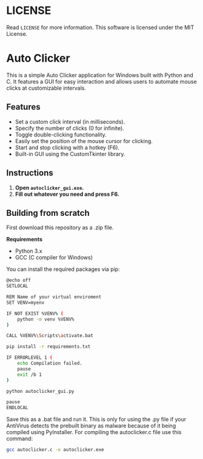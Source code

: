 # LICENSE
Read `LICENSE` for more information. This software is licensed under the MIT License.

# Auto Clicker

This is a simple Auto Clicker application for Windows built with Python and C. It features a GUI for easy interaction and allows users to automate mouse clicks at customizable intervals.

## Features

- Set a custom click interval (in milliseconds).
- Specify the number of clicks (0 for infinite).
- Toggle double-clicking functionality.
- Easily set the position of the mouse cursor for clicking.
- Start and stop clicking with a hotkey (F6).
- Built-in GUI using the CustomTkinter library.

## Instructions
1. **Open `autoclicker_gui.exe`.**
2. **Fill out whatever you need and press F6.**

 ## Building from scratch
First download this repository as a .zip file.

 **Requirements**

- Python 3.x
- GCC (C compiler for Windows)
  
You can install the required packages via pip:

```bash
@echo off
SETLOCAL

REM Name of your virtual enviroment
SET VENV=myenv

IF NOT EXIST %VENV% (
    python -m venv %VENV%
)

CALL %VENV%\Scripts\activate.bat

pip install -r requirements.txt

IF ERRORLEVEL 1 (
    echo Compilation failed.
    pause
    exit /b 1
)

python autoclicker_gui.py

pause
ENDLOCAL
```
Save this as a .bat file and run it. This is only for using the .py file if your AntiVirus detects the prebuilt binary as malware because of it being compiled using PyInstaller. For compiling the autoclicker.c file use this command:

```bash
gcc autoclicker.c -o autoclicker.exe
```
